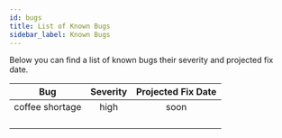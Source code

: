 ```yaml
---
id: bugs
title: List of Known Bugs
sidebar_label: Known Bugs
---
```

Below you can find a list of known bugs their severity and projected fix date.


|       Bug       | Severity | Projected Fix Date |
|:---------------:|:--------:|:------------------:|
| coffee shortage |   high   |        soon        |
|                 |          |                    |
|                 |          |                    |
|                 |          |                    |
|                 |          |                    |
